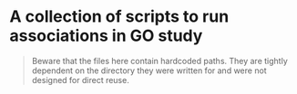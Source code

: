 # A collection of scripts to run associations in GO study

> Beware that the files here contain hardcoded paths. They are tightly dependent on the directory they were written for and were not designed for direct reuse.